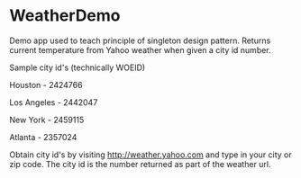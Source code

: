 WeatherDemo
===========

Demo app used to teach principle of singleton design pattern.  Returns current temperature from Yahoo weather when given a city id number.

Sample city id's (technically WOEID)

Houston - 2424766 

Los Angeles - 2442047

New York - 2459115

Atlanta - 2357024

Obtain city id's by visiting http://weather.yahoo.com and type in your city or zip code.  The city id is the number returned as part of the weather url.
